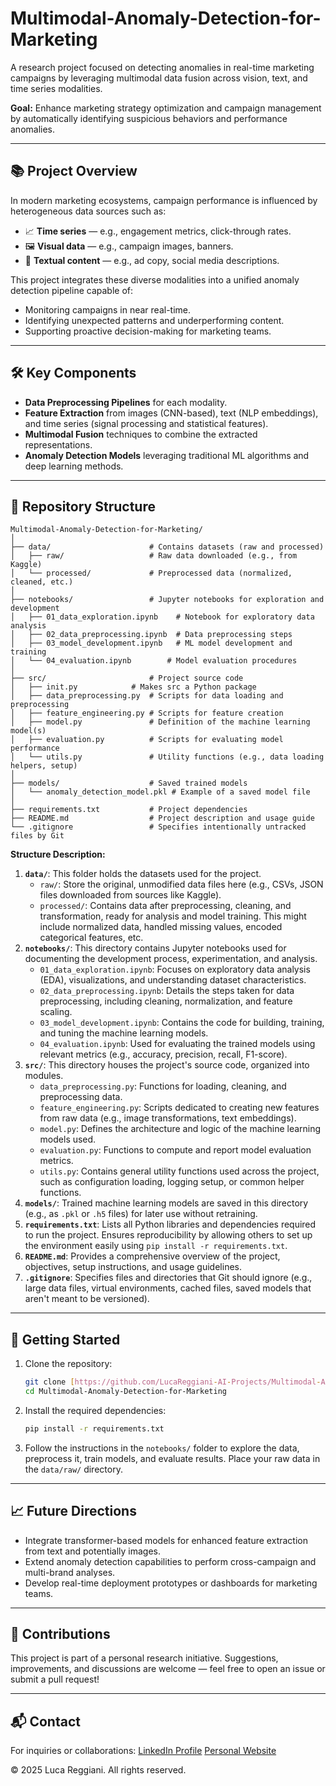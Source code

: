 # Multimodal-Anomaly-Detection-for-Marketing

A research project focused on detecting anomalies in real-time marketing campaigns by leveraging multimodal data fusion across vision, text, and time series modalities.

**Goal:**
Enhance marketing strategy optimization and campaign management by automatically identifying suspicious behaviors and performance anomalies.

---

## 📚 Project Overview

In modern marketing ecosystems, campaign performance is influenced by heterogeneous data sources such as:

-   📈 **Time series** — e.g., engagement metrics, click-through rates.
-   🖼️ **Visual data** — e.g., campaign images, banners.
-   📝 **Textual content** — e.g., ad copy, social media descriptions.

This project integrates these diverse modalities into a unified anomaly detection pipeline capable of:

-   Monitoring campaigns in near real-time.
-   Identifying unexpected patterns and underperforming content.
-   Supporting proactive decision-making for marketing teams.

---

## 🛠️ Key Components

-   **Data Preprocessing Pipelines** for each modality.
-   **Feature Extraction** from images (CNN-based), text (NLP embeddings), and time series (signal processing and statistical features).
-   **Multimodal Fusion** techniques to combine the extracted representations.
-   **Anomaly Detection Models** leveraging traditional ML algorithms and deep learning methods.

---

## 📂 Repository Structure

```
Multimodal-Anomaly-Detection-for-Marketing/
│
├── data/                      # Contains datasets (raw and processed)
│   ├── raw/                   # Raw data downloaded (e.g., from Kaggle)
│   └── processed/             # Preprocessed data (normalized, cleaned, etc.)
│
├── notebooks/                 # Jupyter notebooks for exploration and development
│   ├── 01_data_exploration.ipynb    # Notebook for exploratory data analysis
│   ├── 02_data_preprocessing.ipynb  # Data preprocessing steps
│   ├── 03_model_development.ipynb   # ML model development and training
│   └── 04_evaluation.ipynb        # Model evaluation procedures
│
├── src/                       # Project source code
│   ├── init.py            # Makes src a Python package
│   ├── data_preprocessing.py  # Scripts for data loading and preprocessing
│   ├── feature_engineering.py # Scripts for feature creation
│   ├── model.py               # Definition of the machine learning model(s)
│   ├── evaluation.py          # Scripts for evaluating model performance
│   └── utils.py               # Utility functions (e.g., data loading helpers, setup)
│
├── models/                    # Saved trained models
│   └── anomaly_detection_model.pkl # Example of a saved model file
│
├── requirements.txt           # Project dependencies
├── README.md                  # Project description and usage guide
└── .gitignore                 # Specifies intentionally untracked files by Git

```
**Structure Description:**

1.  **`data/`**: This folder holds the datasets used for the project.
    * `raw/`: Store the original, unmodified data files here (e.g., CSVs, JSON files downloaded from sources like Kaggle).
    * `processed/`: Contains data after preprocessing, cleaning, and transformation, ready for analysis and model training. This might include normalized data, handled missing values, encoded categorical features, etc.
2.  **`notebooks/`**: This directory contains Jupyter notebooks used for documenting the development process, experimentation, and analysis.
    * `01_data_exploration.ipynb`: Focuses on exploratory data analysis (EDA), visualizations, and understanding dataset characteristics.
    * `02_data_preprocessing.ipynb`: Details the steps taken for data preprocessing, including cleaning, normalization, and feature scaling.
    * `03_model_development.ipynb`: Contains the code for building, training, and tuning the machine learning models.
    * `04_evaluation.ipynb`: Used for evaluating the trained models using relevant metrics (e.g., accuracy, precision, recall, F1-score).
3.  **`src/`**: This directory houses the project's source code, organized into modules.
    * `data_preprocessing.py`: Functions for loading, cleaning, and preprocessing data.
    * `feature_engineering.py`: Scripts dedicated to creating new features from raw data (e.g., image transformations, text embeddings).
    * `model.py`: Defines the architecture and logic of the machine learning models used.
    * `evaluation.py`: Functions to compute and report model evaluation metrics.
    * `utils.py`: Contains general utility functions used across the project, such as configuration loading, logging setup, or common helper functions.
4.  **`models/`**: Trained machine learning models are saved in this directory (e.g., as `.pkl` or `.h5` files) for later use without retraining.
5.  **`requirements.txt`**: Lists all Python libraries and dependencies required to run the project. Ensures reproducibility by allowing others to set up the environment easily using `pip install -r requirements.txt`.
6.  **`README.md`**: Provides a comprehensive overview of the project, objectives, setup instructions, and usage guidelines.
7.  **`.gitignore`**: Specifies files and directories that Git should ignore (e.g., large data files, virtual environments, cached files, saved models that aren't meant to be versioned).

---

## 🚀 Getting Started

1.  Clone the repository:
    ```bash
    git clone [https://github.com/LucaReggiani-AI-Projects/Multimodal-Anomaly-Detection-for-Marketing.git](https://github.com/LucaReggiani-AI-Projects/Multimodal-Anomaly-Detection-for-Marketing.git)
    cd Multimodal-Anomaly-Detection-for-Marketing
    ```
2.  Install the required dependencies:
    ```bash
    pip install -r requirements.txt
    ```
3.  Follow the instructions in the `notebooks/` folder to explore the data, preprocess it, train models, and evaluate results. Place your raw data in the `data/raw/` directory.

---

## 📈 Future Directions

-   Integrate transformer-based models for enhanced feature extraction from text and potentially images.
-   Extend anomaly detection capabilities to perform cross-campaign and multi-brand analyses.
-   Develop real-time deployment prototypes or dashboards for marketing teams.

---

## 🤝 Contributions

This project is part of a personal research initiative. Suggestions, improvements, and discussions are welcome — feel free to open an issue or submit a pull request!

---

## 📬 Contact

For inquiries or collaborations:
[LinkedIn Profile]()
[Personal Website]()

© 2025 Luca Reggiani. All rights reserved.
